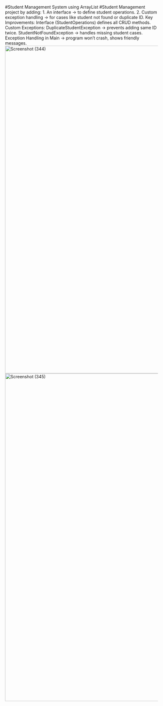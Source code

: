 #Student Management System using ArrayList
#Student Management project by adding:
1.
An interface → to define student operations.
2.
Custom exception handling → for cases like student not found or duplicate ID.
Key Improvements:
Interface (StudentOperations) defines all CRUD methods.
Custom Exceptions:
DuplicateStudentException → prevents adding same ID twice.
StudentNotFoundException → handles missing student cases.
Exception Handling in Main → program won’t crash, shows friendly messages.
<img width="1920" height="1080" alt="Screenshot (344)" src="https://github.com/user-attachments/assets/c3390cc5-3bb1-481b-a940-3f1a6e921610" />
<img width="1920" height="1080" alt="Screenshot (345)" src="https://github.com/user-attachments/assets/66a04d5e-9a03-428c-a706-5aa06d5c8627" />

